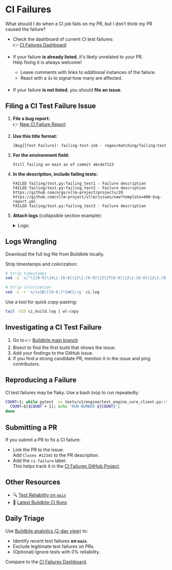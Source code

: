 # CI Failures

What should I do when a CI job fails on my PR, but I don’t think my PR caused
the failure?

- Check the dashboard of current CI test failures:  
  👉 [CI Failures Dashboard](https://github.com/orgs/vllm-project/projects/20)

- If your failure **is already listed**, it's likely unrelated to your PR.  
  Help fixing it is always welcome!  
  - Leave comments with links to additional instances of the failure.  
  - React with a 👍 to signal how many are affected.

- If your failure **is not listed**, you should **file an issue**.

## Filing a CI Test Failure Issue

1. **File a bug report:**  
   👉 [New CI Failure Report](https://github.com/vllm-project/vllm/issues/new?template=450-ci-failure.yml)


3. **Use this title format:**

   ```
   [Bug][Test Failure]: failing-test-job - regex/matching/failing:test
   ```

4. **For the environment field:**

   ```
   Still failing on main as of commit abcdef123
   ```

5. **In the description, include failing tests:**

   ```text
   FAILED failing/test.py:failing_test1 - Failure description  
   FAILED failing/test.py:failing_test2 - Failure description  
   https://github.com/orgs/vllm-project/projects/20  
   https://github.com/vllm-project/vllm/issues/new?template=400-bug-report.yml  
   FAILED failing/test.py:failing_test3 - Failure description  
   ```

6. **Attach logs** (collapsible section example):

   <details>
   <summary>Logs:</summary>

   ```text
   ERROR 05-20 03:26:38 [dump_input.py:68] Dumping input data  
   --- Logging error ---  
   Traceback (most recent call last):  
     File "/usr/local/lib/python3.12/dist-packages/vllm/v1/engine/core.py", line 203, in execute_model  
       return self.model_executor.execute_model(scheduler_output)  
   ...
   FAILED failing/test.py:failing_test1 - Failure description  
   FAILED failing/test.py:failing_test2 - Failure description  
   FAILED failing/test.py:failing_test3 - Failure description  
   ```
  
</details>

## Logs Wrangling

Download the full log file from Buildkite locally.

Strip timestamps and colorization:

```bash
# Strip timestamps
sed -i 's/^\[[0-9]\{4\}-[0-9]\{2\}-[0-9]\{2\}T[0-9]\{2\}:[0-9]\{2\}:[0-9]\{2\}Z\] //' ci.log

# Strip colorization
sed -i -r 's/\x1B\[[0-9;]*[mK]//g' ci.log
```

Use a tool for quick copy-pasting:

```bash
tail -525 ci_build.log | wl-copy
```

## Investigating a CI Test Failure

1. Go to 👉 [Buildkite main branch](https://buildkite.com/vllm/ci/builds?branch=main)  
2. Bisect to find the first build that shows the issue.  
3. Add your findings to the GitHub issue.  
4. If you find a strong candidate PR, mention it in the issue and ping contributors.

## Reproducing a Failure

CI test failures may be flaky. Use a bash loop to run repeatedly:

```bash
COUNT=1; while pytest -sv tests/v1/engine/test_engine_core_client.py::test_kv_cache_events[True-tcp]; do  
  COUNT=$[$COUNT + 1]; echo "RUN NUMBER ${COUNT}";  
done
```

## Submitting a PR

If you submit a PR to fix a CI failure:

- Link the PR to the issue:  
  Add `Closes #12345` to the PR description.
- Add the `ci-failure` label:  
  This helps track it in the [CI Failures GitHub Project](https://github.com/orgs/vllm-project/projects/20).

## Other Resources

- 🔍 [Test Reliability on `main`](https://buildkite.com/organizations/vllm/analytics/suites/ci-1/tests?branch=main&order=ASC&sort_by=reliability)
- 🧪 [Latest Buildkite CI Runs](https://buildkite.com/vllm/ci/builds?branch=main)

## Daily Triage

Use [Buildkite analytics (2-day view)](https://buildkite.com/organizations/vllm/analytics/suites/ci-1/tests?branch=main&period=2days) to:

- Identify recent test failures **on `main`**.
- Exclude legitimate test failures on PRs.
- (Optional) Ignore tests with 0% reliability.

Compare to the [CI Failures Dashboard](https://github.com/orgs/vllm-project/projects/20).
